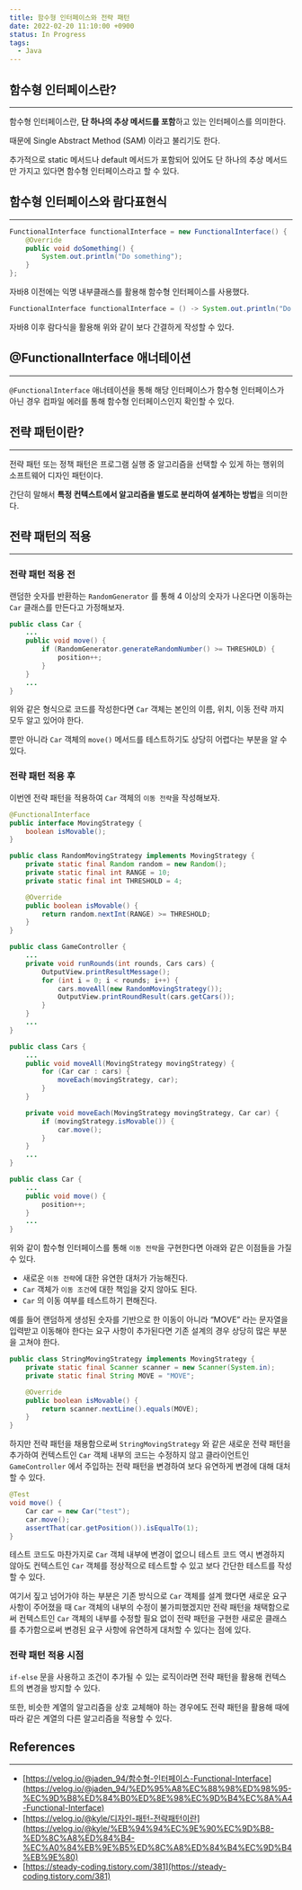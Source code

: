 ```yaml
---
title: 함수형 인터페이스와 전략 패턴
date: 2022-02-20 11:10:00 +0900
status: In Progress
tags:
  - Java
---
```


## 함수형 인터페이스란?

---

함수형 인터페이스란, **단 하나의 추상 메서드를 포함**하고 있는 인터페이스를 의미한다.

때문에 Single Abstract Method (SAM) 이라고 불리기도 한다.

추가적으로 static 메서드나 default 메서드가 포함되어 있어도 단 하나의 추상 메서드만 가지고 있다면 함수형 인터페이스라고 할 수 있다.

## 함수형 인터페이스와 람다표현식

---

```java
FunctionalInterface functionalInterface = new FunctionalInterface() {
    @Override
    public void doSomething() {
        System.out.println("Do something");
    }
};
```

자바8 이전에는 익명 내부클래스를 활용해 함수형 인터페이스를 사용했다.

```java
FunctionalInterface functionalInterface = () -> System.out.println("Do something");
```

자바8 이후 람다식을 활용해 위와 같이 보다 간결하게 작성할 수 있다.

## @FunctionalInterface 애너테이션

---

`@FunctionalInterface` 애너테이션을 통해 해당 인터페이스가 함수형 인터페이스가 아닌 경우 컴파일 에러를 통해 함수형 인터페이스인지 확인할 수 있다.

## 전략 패턴이란?

---

전략 패턴 또는 정책 패턴은 프로그램 실행 중 알고리즘을 선택할 수 있게 하는 행위의 소프트웨어 디자인 패턴이다.

간단히 말해서 **특정 컨텍스트에서 알고리즘을 별도로 분리하여 설계하는 방법**을 의미한다.

## 전략 패턴의 적용

---

### 전략 패턴 적용 전

랜덤한 숫자를 반환하는 `RandomGenerator` 를 통해 4 이상의 숫자가 나온다면 이동하는 `Car` 클래스를 만든다고 가정해보자.

```java
public class Car {
    ...
    public void move() {
        if (RandomGenerator.generateRandomNumber() >= THRESHOLD) {
            position++;
        }
    }
    ...
}
```

위와 같은 형식으로 코드를 작성한다면 `Car` 객체는 본인의 이름, 위치, 이동 전략 까지 모두 알고 있어야 한다.

뿐만 아니라 `Car` 객체의 `move()` 메서드를 테스트하기도 상당히 어렵다는 부분을 알 수 있다.

### 전략 패턴 적용 후

이번엔 전략 패턴을 적용하여 `Car` 객체의 `이동 전략`을 작성해보자.

```java
@FunctionalInterface
public interface MovingStrategy {
    boolean isMovable();
}
```

```java
public class RandomMovingStrategy implements MovingStrategy {
    private static final Random random = new Random();
    private static final int RANGE = 10;
    private static final int THRESHOLD = 4;

    @Override
    public boolean isMovable() {
        return random.nextInt(RANGE) >= THRESHOLD;
    }
}
```

```java
public class GameController {
    ...
    private void runRounds(int rounds, Cars cars) {
        OutputView.printResultMessage();
        for (int i = 0; i < rounds; i++) {
            cars.moveAll(new RandomMovingStrategy());
            OutputView.printRoundResult(cars.getCars());
        }
    }
    ...
}
```

```java
public class Cars {
    ...
    public void moveAll(MovingStrategy movingStrategy) {
        for (Car car : cars) {
            moveEach(movingStrategy, car);
        }
    }

    private void moveEach(MovingStrategy movingStrategy, Car car) {
        if (movingStrategy.isMovable()) {
            car.move();
        }
    }
    ...
}
```

```java
public class Car {
    ...
    public void move() {
        position++;
    }
    ...
}
```

위와 같이 함수형 인터페이스를 통해 `이동 전략`을 구현한다면 아래와 같은 이점들을 가질 수 있다.

- 새로운 `이동 전략`에 대한 유연한 대처가 가능해진다.
- `Car` 객체가 `이동 조건`에 대한 책임을 갖지 않아도 된다.
- `Car` 의 이동 여부를 테스트하기 편해진다.

예를 들어 랜덤하게 생성된 숫자를 기반으로 한 이동이 아니라 “MOVE” 라는 문자열을 입력받고 이동해야 한다는 요구 사항이 추가된다면 기존 설계의 경우 상당히 많은 부분을 고쳐야 한다.

```java
public class StringMovingStrategy implements MovingStrategy {
    private static final Scanner scanner = new Scanner(System.in);
    private static final String MOVE = "MOVE";

    @Override
    public boolean isMovable() {
        return scanner.nextLine().equals(MOVE);
    }
}
```

하지만 전략 패턴을 채용함으로써 `StringMovingStrategy` 와 같은 새로운 전략 패턴을 추가하여 컨텍스트인 `Car` 객체 내부의 코드는 수정하지 않고 클라이언트인 `GameController` 에서 주입하는 전략 패턴을 변경하여 보다 유연하게 변경에 대해 대처할 수 있다.

```java
@Test
void move() {
    Car car = new Car("test");
    car.move();
    assertThat(car.getPosition()).isEqualTo(1);
}
```

테스트 코드도 마찬가지로 `Car` 객체 내부에 변경이 없으니 테스트 코드 역시 변경하지 않아도 컨텍스트인 `Car` 객체를 정상적으로 테스트할 수 있고 보다 간단한 테스트를 작성할 수 있다.

여기서 짚고 넘어가야 하는 부분은 기존 방식으로 `Car` 객체를 설계 했다면 새로운 요구 사항이 주어졌을 때 `Car` 객체의 내부의 수정이 불가피했겠지만 전략 패턴을 채택함으로써 컨텍스트인 `Car` 객체의 내부를 수정할 필요 없이 전략 패턴을 구현한 새로운 클래스를 추가함으로써 변경된 요구 사항에 유연하게 대처할 수 있다는 점에 있다.

### 전략 패턴 적용 시점

`if-else` 문을 사용하고 조건이 추가될 수 있는 로직이라면 전략 패턴을 활용해 컨텍스트의 변경을 방지할 수 있다.

또한, 비슷한 계열의 알고리즘을 상호 교체해야 하는 경우에도 전략 패턴을 활용해 때에 따라 같은 계열의 다른 알고리즘을 적용할 수 있다.

## References

---

- [https://velog.io/@jaden_94/함수형-인터페이스-Functional-Interface](https://velog.io/@jaden_94/%ED%95%A8%EC%88%98%ED%98%95-%EC%9D%B8%ED%84%B0%ED%8E%98%EC%9D%B4%EC%8A%A4-Functional-Interface)
- [https://velog.io/@kyle/디자인-패턴-전략패턴이란](https://velog.io/@kyle/%EB%94%94%EC%9E%90%EC%9D%B8-%ED%8C%A8%ED%84%B4-%EC%A0%84%EB%9E%B5%ED%8C%A8%ED%84%B4%EC%9D%B4%EB%9E%80)
- [https://steady-coding.tistory.com/381](https://steady-coding.tistory.com/381)
